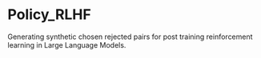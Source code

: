 # Policy_RLHF
Generating synthetic chosen rejected pairs for post training reinforcement learning in Large Language Models.
